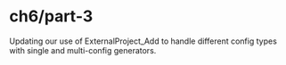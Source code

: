 # ch6/part-3

Updating our use of ExternalProject_Add to handle different config types with single and multi-config generators.
